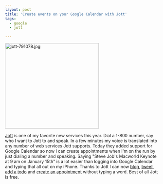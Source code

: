 ```yaml
---
layout: post
title: 'Create events on your Google Calendar with Jott'
tags:
  - google
  - jott

---
```


<img src="http://www.the8thsign.com/wp-content/uploads/2007/12/jott-791078.jpg" alt="jott-791078.jpg" border="0" width="308" height="280" />

<a href="http://jott.com">Jott</a> is one of my favorite new services this year. Dial a 1-800 number, say who I want to Jott to and speak. In a few minutes my voice is translated into any number of web services Jott supports. Today they added support for Google Calendar so now I can create appointments when I'm on the run by just dialing a number and speaking. Saying "Steve Job's Macworld Keynote at 9 am on January 15th" is a lot easier than logging into Google Calendar and typing that all out on my iPhone. Thanks to Jott I can now <a href="http://www.the8thsign.com/">blog</a>, <a href="http://twitter.com/the8thsign">tweet</a>, <a href="http://www.rememberthemilk.com/">add a todo</a> and <a href="http://www.google.com/calendar">create an appointment</a> without typing a word. Best of all Jott is free. 
